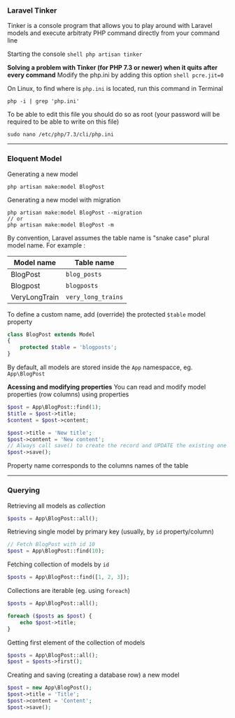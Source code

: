 ### Laravel Tinker

Tinker is a console program that allows you to play around with Laravel models and execute arbitraty PHP command directly from your command line

Starting the console
```shell php artisan tinker```

**Solving a problem with Tinker (for PHP 7.3 or newer) when it quits after every command**
Modify the php.ini by adding this option
```shell pcre.jit=0```

On Linux, to find where is ```php.ini``` is located, run this command in Terminal
```shell
php -i | grep 'php.ini'
``` 
To be able to edit this file you should do so as root (your password will be required to be able to write on this file)
```
sudo nano /etc/php/7.3/cli/php.ini 
```
___

### Eloquent Model

Generating a new model
```shell
php artisan make:model BlogPost
```
Generating a new model with migration
```shell
php artisan make:model BlogPost --migration
// or
php artisan make:model BlogPost -m
```
By convention, Laravel assumes the table name is "snake case" plural model name. For example :
<table>
  <thead>
    <tr>
      <th>Model name</th>
      <th>Table name</th>
    </tr>
  </thead>
  <tbody>
    <tr>
      <td>BlogPost</td>
      <td><code>blog_posts</code></td>
    </tr>
    <tr>
      <td>Blogpost</td>
      <td><code>blogposts</code></td>
    </tr>
    <tr>
      <td>VeryLongTrain</td>
      <td><code>very_long_trains</code></td>
    </tr>
  </tbody>
</table>

To define a custom name, add (override) the protected ```$table``` model property
```php
class BlogPost extends Model
{
    protected $table = 'blogposts';
}
```
By default, all models are stored inside the ```App``` namespacce, eg. ```App\BlogPost```

**Acessing and modifying properties**
You can read and modify model properties (row columns) using properties
```php
$post = App\BlogPost::find(1);
$title = $post->title;
$content = $post->content;

$post->title = 'New title';
$post->content = 'New content';
// Always call save() to create the record and UPDATE the existing one
$post->save();
```
Property name corresponds to the columns names of the table
___

### Querying

Retrieving all models as *collection*
```php
$posts = App\BlogPost::all();
```
Retrieving single model by primary key (usually, by ```id``` property/column)
```php
// Fetch BlogPost with id 10
$post = App\BlogPost::find(10);
```
Fetching collection of models by ```id```
```php
$posts = App\BlogPost::find([1, 2, 3]);
```
Collections are iterable (eg. using ```foreach```)
```php
$posts = App\BlogPost::all();

foreach ($posts as $post) {
	echo $post->title;
}
```
Getting first element of the collection of models
```php
$posts = App\BlogPost::all();
$post = $posts->first();
```
Creating and saving (creating a database row) a new model
```php
$post = new App\BlogPost();
$post->title = 'Title';
$post->content = 'Content';
$post->save();
```



































